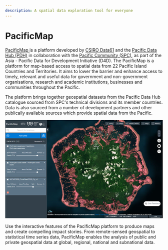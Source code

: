```yaml
---
description: A spatial data exploration tool for everyone
---
```


# PacificMap

[PacificMap ](https://map.pacificdata.org)is a platform developed by [CSIRO Data61](https://data61.csiro.au) and the [Pacific Data Hub \(PDH\)](https://pacificdata.org) in collaboration with the [Pacific Community \(SPC\)](https://spc.int), as part of the Asia - Pacific Data for Development Initiative \(D4D\). The PacificMap is a platform for map-based access to spatial data from 22 Pacific Island Countries and Territories. It aims to lower the barrier and enhance access to timely, relevant and useful data for government and non-government organisations, research and academic institutions, businesses and communities throughout the Pacific.

The platform brings together geospatial datasets from the Pacific Data Hub catalogue sourced from SPC's technical divisions and its member countries. Data is also sourced from a number of development partners and other publically available sources which provide spatial data from the Pacific.

![](../.gitbook/assets/image%20%282%29.png)

Use the interactive features of the PacificMap platform to produce maps and create compelling impact stories. From remote-sensed geospatial to statistical time series data, PacificMap enables the analysis of public and private geospatial data at global, regional, national and subnational data.

